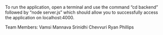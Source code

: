 To run the application, open a terminal and use the command “cd backend” followed by “node server.js” which should allow you to successfully access the application on localhost:4000. 

Team Members:
Vamsi Mannava
Srinidhi Chevvuri
Ryan Phillips

